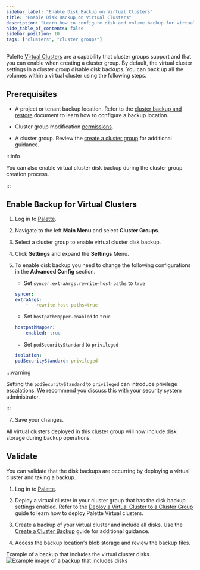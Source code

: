 ```yaml
---
sidebar_label: "Enable Disk Backup on Virtual Clusters"
title: "Enable Disk Backup on Virtual Clusters"
description: "Learn how to configure disk and volume backup for virtual clusters in a cluster group."
hide_table_of_contents: false
sidebar_position: 10
tags: ["clusters", "cluster groups"]
---
```


Palette [Virtual Clusters](../palette-virtual-clusters/palette-virtual-clusters.md) are a capability that cluster groups support and that you can enable when creating a cluster group. By default, the virtual cluster settings in a cluster group disable disk backups. You can back up all the volumes within a virtual cluster using the following steps. 

## Prerequisites

* A project or tenant backup location. Refer to the [cluster backup and restore](../cluster-management/backup-restore/backup-restore.md#get-started) document to learn how to configure a backup location.

* Cluster group modification [permissions](../../user-management/palette-rbac/palette-rbac.md).

* A cluster group. Review the [create a cluster group](create-cluster-group.md) for additional guidance.


:::info

You can also enable virtual cluster disk backup during the cluster group creation process.

:::


## Enable Backup for Virtual Clusters

1. Log in to [Palette](https://console.spectrocloud.com).


2. Navigate to the left **Main Menu** and select **Cluster Groups**.


3. Select a cluster group to enable virtual cluster disk backup.


4. Click **Settings** and expand the **Settings** Menu.


5. To enable disk backup you need to change the following configurations in the **Advanced Config** section.

    - Set `syncer.extraArgs.rewrite-host-paths` to `true`
    ```yaml
    syncer:
    extraArgs:
        - --rewrite-host-paths=true
    ```
    - Set `hostpathMapper.enabled` to `true`
    ```yaml
    hostpathMapper:
        enabled: true
    ```
    - Set `podSecurityStandard` to `privileged`
    ```yaml
    isolation:
    podSecurityStandard: privileged
    ```

:::warning

Setting the `podSecurityStandard` to `privileged` can introduce privilege escalations. We recommend you discuss this with your security system administrator.

:::

7. Save your changes.


All virtual clusters deployed in this cluster group will now include disk storage during backup operations.

## Validate


You can validate that the disk backups are occurring by deploying a virtual cluster and taking a backup. 

1. Log in to [Palette](https://console.spectrocloud.com).


2. Deploy a virtual cluster in your cluster group that has the disk backup settings enabled. Refer to the [Deploy a Virtual Cluster to a Cluster Group](../palette-virtual-clusters/deploy-virtual-cluster.md) guide to learn how to deploy Palette Virtual clusters.


3. Create a backup of your virtual cluster and include all disks. Use the [Create a Cluster Backup](../cluster-management/backup-restore/backup-restore.md#get-started) guide for additional guidance.


4. Access the backup location's blob storage and review the backup files.

Example of a backup that includes the virtual cluster disks.
![Example image of a backup that includes disks](/clusters_cluster-groups_cluster-group-backups_backup-overview.png)